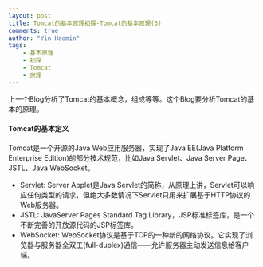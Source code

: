 ```yaml
---
layout: post
title: Tomcat的基本原理初探-Tomcat的基本原理(3)
comments: true
author: "Yin Haomin"
tags:
    - 基本原理
    - 初探
    - Tomcat
    - 原理
---
```


上一个Blog分析了Tomcat的基本概念，组成等等。这个Blog要分析Tomcat的基本的原理。<br>
#### Tomcat的基本定义
Tomcat是一个开源的Java Web应用服务器，实现了Java EE(Java Platform Enterprise Edition)的部分技术规范，比如Java Servlet、Java Server Page、JSTL、Java WebSocket。<br>
* Servlet: Server Applet是Java Servlet的简称，从原理上讲，Servlet可以响应任何类型的请求，但绝大多数情况下Servlet只用来扩展基于HTTP协议的Web服务器。<br>
* JSTL: JavaServer Pages Standard Tag Library，JSP标准标签库，是一个不断完善的开放源代码的JSP标签库。<br>
* WebSocket: WebSocket协议是基于TCP的一种新的网络协议。它实现了浏览器与服务器全双工(full-duplex)通信——允许服务器主动发送信息给客户端。<br>


